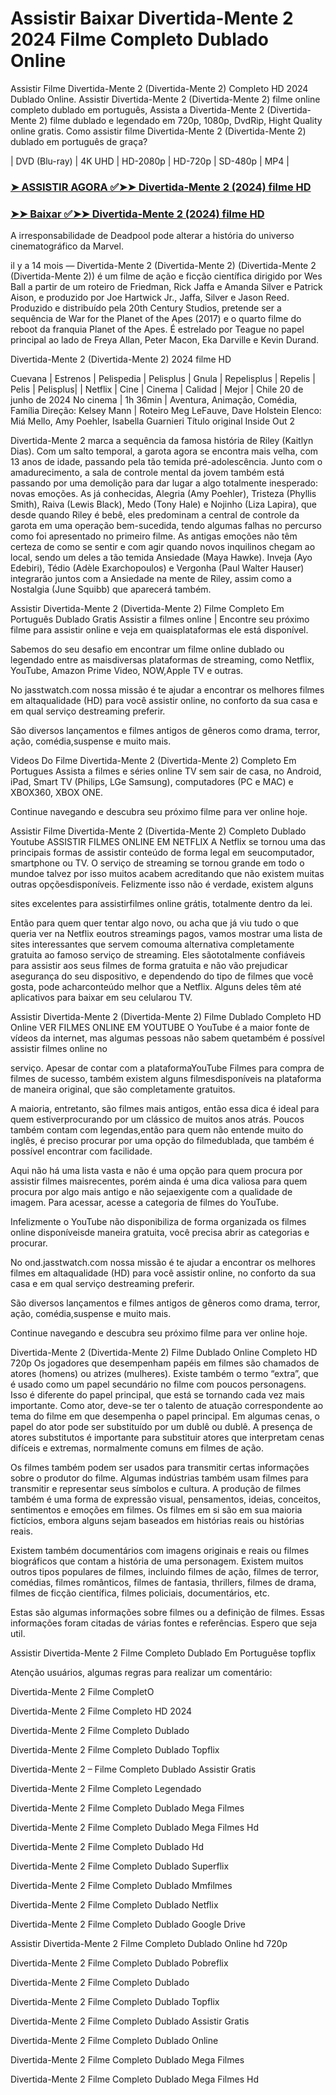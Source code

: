 <h1>Assistir Baixar Divertida-Mente 2 2024 Filme Completo Dublado Online</h1>
Assistir Filme Divertida-Mente 2 (Divertida-Mente 2) Completo HD 2024 Dublado Online. Assistir Divertida-Mente 2 (Divertida-Mente 2) filme online completo dublado em português, Assista a Divertida-Mente 2 (Divertida-Mente 2) filme dublado e legendado em 720p, 1080p, DvdRip, Hight Quality online gratis. Como assistir filme Divertida-Mente 2 (Divertida-Mente 2) dublado em português de graça?

| DVD (Blu-ray) | 4K UHD | HD-2080p | HD-720p | SD-480p | MP4 |

### **[➤ ASSISTIR AGORA ✅➤➤ Divertida-Mente 2 (2024) filme HD](https://t.co/XSHAgQI61C)**

### **[➤➤ Baixar ✅➤➤ Divertida-Mente 2 (2024) filme HD](https://t.co/XSHAgQI61C)**


A irresponsabilidade de Deadpool pode alterar a história do universo cinematográfico da Marvel.

il y a 14 mois — Divertida-Mente 2 (Divertida-Mente 2) (Divertida-Mente 2 (Divertida-Mente 2)) é um filme de ação e ficção científica dirigido por Wes Ball a partir de um roteiro de Friedman, Rick Jaffa e Amanda Silver e Patrick Aison, e produzido por Joe Hartwick Jr., Jaffa, Silver e Jason Reed. Produzido e distribuído pela 20th Century Studios, pretende ser a sequência de War for the Planet of the Apes (2017) e o quarto filme do reboot da franquia Planet of the Apes. É estrelado por Teague no papel principal ao lado de Freya Allan, Peter Macon, Eka Darville e Kevin Durand.

Divertida-Mente 2 (Divertida-Mente 2) 2024 filme HD

Cuevana | Estrenos | Pelispedia | Pelisplus | Gnula | Repelisplus | Repelis | Pelis | Pelisplus| | Netflix | Cine | Cinema | Calidad | Mejor | Chile 20 de junho de 2024 No cinema | 1h 36min | Aventura, Animação, Comédia, Família Direção: Kelsey Mann | Roteiro Meg LeFauve, Dave Holstein Elenco: Miá Mello, Amy Poehler, Isabella Guarnieri Título original Inside Out 2

Divertida-Mente 2 marca a sequência da famosa história de Riley (Kaitlyn Dias). Com um salto temporal, a garota agora se encontra mais velha, com 13 anos de idade, passando pela tão temida pré-adolescência. Junto com o amadurecimento, a sala de controle mental da jovem também está passando por uma demolição para dar lugar a algo totalmente inesperado: novas emoções. As já conhecidas, Alegria (Amy Poehler), Tristeza (Phyllis Smith), Raiva (Lewis Black), Medo (Tony Hale) e Nojinho (Liza Lapira), que desde quando Riley é bebê, eles predominam a central de controle da garota em uma operação bem-sucedida, tendo algumas falhas no percurso como foi apresentado no primeiro filme. As antigas emoções não têm certeza de como se sentir e com agir quando novos inquilinos chegam ao local, sendo um deles a tão temida Ansiedade (Maya Hawke). Inveja (Ayo Edebiri), Tédio (Adèle Exarchopoulos) e Vergonha (Paul Walter Hauser) integrarão juntos com a Ansiedade na mente de Riley, assim como a Nostalgia (June Squibb) que aparecerá também.

Assistir Divertida-Mente 2 (Divertida-Mente 2) Filme Completo Em Português Dublado Gratis Assistir a filmes online | Encontre seu próximo filme para assistir online e veja em quaisplataformas ele está disponível.

Sabemos do seu desafio em encontrar um filme online dublado ou legendado entre as maisdiversas plataformas de streaming, como Netflix, YouTube, Amazon Prime Video, NOW,Apple TV e outras.

No jasstwatch.com nossa missão é te ajudar a encontrar os melhores filmes em altaqualidade (HD) para você assistir online, no conforto da sua casa e em qual serviço destreaming preferir.

São diversos lançamentos e filmes antigos de gêneros como drama, terror, ação, comédia,suspense e muito mais.

Videos Do Filme Divertida-Mente 2 (Divertida-Mente 2) Completo Em Portugues Assista a filmes e séries online TV sem sair de casa, no Android, iPad, Smart TV (Philips, LGe Samsung), computadores (PC e MAC) e XBOX360, XBOX ONE.

Continue navegando e descubra seu próximo filme para ver online hoje.

Assistir Filme Divertida-Mente 2 (Divertida-Mente 2) Completo Dublado Youtube ASSISTIR FILMES ONLINE EM NETFLIX A Netflix se tornou uma das principais formas de assistir conteúdo de forma legal em seucomputador, smartphone ou TV. O serviço de streaming se tornou grande em todo o mundoe talvez por isso muitos acabem acreditando que não existem muitas outras opçõesdisponíveis. Felizmente isso não é verdade, existem alguns

sites excelentes para assistirfilmes online grátis, totalmente dentro da lei.

Então para quem quer tentar algo novo, ou acha que já viu tudo o que queria ver na Netflix eoutros streamings pagos, vamos mostrar uma lista de sites interessantes que servem comouma alternativa completamente gratuita ao famoso serviço de streaming. Eles sãototalmente confiáveis para assistir aos seus filmes de forma gratuita e não vão prejudicar asegurança do seu dispositivo, e dependendo do tipo de filmes que você gosta, pode acharconteúdo melhor que a Netflix. Alguns deles têm até aplicativos para baixar em seu celularou TV.

Assistir Divertida-Mente 2 (Divertida-Mente 2) Filme Dublado Completo HD Online VER FILMES ONLINE EM YOUTUBE O YouTube é a maior fonte de vídeos da internet, mas algumas pessoas não sabem quetambém é possível assistir filmes online no

serviço. Apesar de contar com a plataformaYouTube Filmes para compra de filmes de sucesso, também existem alguns filmesdisponíveis na plataforma de maneira original, que são completamente gratuitos.

A maioria, entretanto, são filmes mais antigos, então essa dica é ideal para quem estiverprocurando por um clássico de muitos anos atrás. Poucos também contam com legendas,então para quem não entende muito do inglês, é preciso procurar por uma opção do filmedublada, que também é possível encontrar com facilidade.

Aqui não há uma lista vasta e não é uma opção para quem procura por assistir filmes maisrecentes, porém ainda é uma dica valiosa para quem procura por algo mais antigo e não sejaexigente com a qualidade de imagem. Para acessar, acesse a categoria de filmes do YouTube.

Infelizmente o YouTube não disponibiliza de forma organizada os filmes online disponíveisde maneira gratuita, você precisa abrir as categorias e procurar.

No ond.jasstwatch.com nossa missão é te ajudar a encontrar os melhores filmes em altaqualidade (HD) para você assistir online, no conforto da sua casa e em qual serviço destreaming preferir.

São diversos lançamentos e filmes antigos de gêneros como drama, terror, ação, comédia,suspense e muito mais.

Continue navegando e descubra seu próximo filme para ver online hoje.

Divertida-Mente 2 (Divertida-Mente 2) Filme Dublado Online Completo HD 720p Os jogadores que desempenham papéis em filmes são chamados de atores (homens) ou atrizes (mulheres). Existe também o termo “extra”, que é usado como um papel secundário no filme com poucos personagens. Isso é diferente do papel principal, que está se tornando cada vez mais importante. Como ator, deve-se ter o talento de atuação correspondente ao tema do filme em que desempenha o papel principal. Em algumas cenas, o papel do ator pode ser substituído por um dublê ou dublê. A presença de atores substitutos é importante para substituir atores que interpretam cenas difíceis e extremas, normalmente comuns em filmes de ação.

Os filmes também podem ser usados para transmitir certas informações sobre o produtor do filme. Algumas indústrias também usam filmes para transmitir e representar seus símbolos e cultura. A produção de filmes também é uma forma de expressão visual, pensamentos, ideias, conceitos, sentimentos e emoções em filmes. Os filmes em si são em sua maioria fictícios, embora alguns sejam baseados em histórias reais ou histórias reais.

Existem também documentários com imagens originais e reais ou filmes biográficos que contam a história de uma personagem. Existem muitos outros tipos populares de filmes, incluindo filmes de ação, filmes de terror, comédias, filmes românticos, filmes de fantasia, thrillers, filmes de drama, filmes de ficção científica, filmes policiais, documentários, etc.

Estas são algumas informações sobre filmes ou a definição de filmes. Essas informações foram citadas de várias fontes e referências. Espero que seja util.

Assistir Divertida-Mente 2 Filme Completo Dublado Em Portuguêse topflix

Atenção usuários, algumas regras para realizar um comentário:

Divertida-Mente 2 Filme CompletO

Divertida-Mente 2 Filme Completo HD 2024

Divertida-Mente 2 Filme Completo Dublado

Divertida-Mente 2 Filme Completo Dublado Topflix

Divertida-Mente 2 – Filme Completo Dublado Assistir Gratis

Divertida-Mente 2 Filme Completo Legendado

Divertida-Mente 2 Filme Completo Dublado Mega Filmes

Divertida-Mente 2 Filme Completo Dublado Mega Filmes Hd

Divertida-Mente 2 Filme Completo Dublado Hd

Divertida-Mente 2 Filme Completo Dublado Superflix

Divertida-Mente 2 Filme Completo Dublado Mmfilmes

Divertida-Mente 2 Filme Completo Dublado Netflix

Divertida-Mente 2 Filme Completo Dublado Google Drive

Assistir Divertida-Mente 2 Filme Completo Dublado Online hd 720p

Divertida-Mente 2 Filme Completo Dublado Pobreflix

Divertida-Mente 2 Filme Completo Dublado

Divertida-Mente 2 Filme Completo Dublado Topflix

Divertida-Mente 2 Filme Completo Dublado Assistir Gratis

Divertida-Mente 2 Filme Completo Dublado Online

Divertida-Mente 2 Filme Completo Dublado Mega Filmes

Divertida-Mente 2 Filme Completo Dublado Mega Filmes Hd
